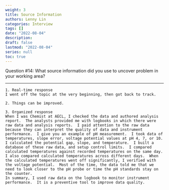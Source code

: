```yaml
---
weight: 3
title: Source Information
authors: Lenny Lin
categories: Interview
tags: []
date: "2022-08-04"
description: 
draft: false
lastmod: "2022-08-04"
series: null
toc: true
---
```


Question #14: What source information did you use to uncover problem in your working area?

<!--more-->

---
	1. Real-time response  
	I went off the topic at the very beginning, then got back to track.  
		 
	2. Things can be improved.  
		 
	3. Organized response  
	When I was Chemist at AECL, I checked the data and authored analysis report.  The analysts provided me with logbooks in which there were raw data and analysis reports.  I paid attention to the raw data because they can interpret the quality of data and instrument performance.  I give you an example of pH measurement.  I took data of temperatures, slope error, voltage potential values at pH 4, 7, or 10.  I calculated the potential gap, slope, and temperature.  I built a database of these raw data, and setup control limits.  I compared calculated temperatures against recorded temperatures on the same day.  I also compared calculated temperatures across different days.  When the calculated temperatures went off significantly, I verified with the voltage potential.  Most of the time, the data told me that we need to look closer to the pH probe or time the pH standards stay on the counter.  
	In summary, I used raw data on the logbook to monitor instrument performance.  It is a preventive tool to improve data quality.  


